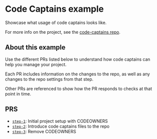 # Code Captains example

Showcase what usage of code captains looks like.

For more info on the project, see the [code-captains repo](https://github.com/upshift-dev/code-captains).

## About this example

Use the different PRs listed below to understand how code captains can help you manage your project.

Each PR includes information on the changes to the repo, as well as any changes to the repo settings from that step.

Other PRs are referenced to show how the PR responds to checks at that point in time.

## PRS

- [`step-1`](https://github.com/upshift-dev/code-captains-example/pull/1): Initial project setup with CODEOWNERS
- [`step-2`](https://github.com/upshift-dev/code-captains-example/pull/3): Introduce code captains files to the repo
- [`step-3`](https://github.com/upshift-dev/code-captains-example/pull/5): Remove CODEOWNERS
